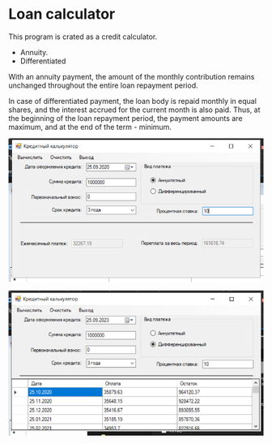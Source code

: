 # Loan calculator

This program is crated as a credit calculator.

- Annuity. 
- Differentiated

With an annuity payment, the amount of the monthly contribution 
remains unchanged throughout the entire loan repayment period.

In case of differentiated payment, the loan body is repaid monthly 
in equal shares, and the interest accrued for the current month is 
also paid. Thus, at the beginning of the loan repayment period, 
the payment amounts are maximum, and at the end of the term - minimum.

![alt text](https://raw.githubusercontent.com/ramapitecusment/credit_calculator_c_sharp/master/images/1.PNG)

![alt text](https://raw.githubusercontent.com/ramapitecusment/credit_calculator_c_sharp/master/images/2.PNG)